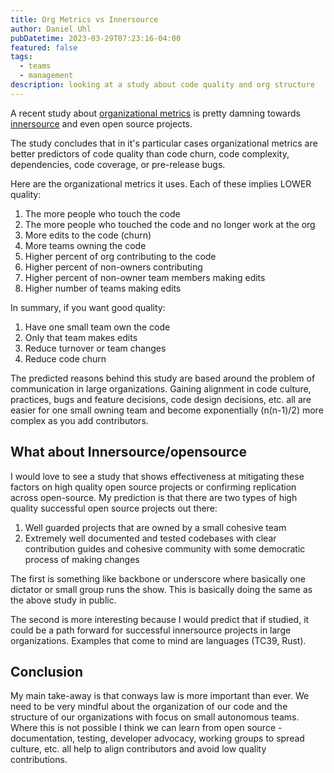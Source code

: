```yaml
---
title: Org Metrics vs Innersource
author: Daniel Uhl
pubDatetime: 2023-03-29T07:23:16-04:00
featured: false
tags:
  - teams
  - management
description: looking at a study about code quality and org structure
---
```


A recent study about [organizational
metrics](https://www.microsoft.com/en-us/research/wp-content/uploads/2016/02/tr-2008-11.pdf)
is pretty damning towards [innersource](https://innersourcecommons.org/) and
even open source projects.

The study concludes that in it's particular cases organizational metrics are
better predictors of code quality than code churn, code complexity,
dependencies, code coverage, or pre-release bugs.

Here are the organizational metrics it uses. Each of these implies LOWER
quality:

1. The more people who touch the code
2. The more people who touched the code and no longer work at
   the org
3. More edits to the code (churn)
4. More teams owning the code
5. Higher percent of org contributing to the code
6. Higher percent of non-owners contributing
7. Higher percent of non-owner team members making edits
8. Higher number of teams making edits

In summary, if you want good quality:

1. Have one small team own the code
2. Only that team makes edits
3. Reduce turnover or team changes
4. Reduce code churn

The predicted reasons behind this study are based around the problem of
communication in large organizations. Gaining alignment in code culture,
practices, bugs and feature decisions, code design decisions, etc. all are
easier for one small owning team and become exponentially (n(n-1)/2) more
complex as you add contributors.

## What about Innersource/opensource

I would love to see a study that shows effectiveness at mitigating these factors
on high quality open source projects or confirming replication across
open-source. My prediction is that there are two types of high quality successful open
source projects out there:

1. Well guarded projects that are owned by a small cohesive team
2. Extremely well documented and tested codebases with clear contribution guides
   and cohesive community with some democratic process of making changes

The first is something like backbone or underscore where basically one dictator
or small group runs the show. This is basically doing the same as the above
study in public.

The second is more interesting because I would predict that if studied, it could
be a path forward for successful innersource projects in large organizations.
Examples that come to mind are languages (TC39, Rust).

## Conclusion

My main take-away is that conways law is more important than ever. We need to be
very mindful about the organization of our code and the structure of our
organizations with focus on small autonomous teams. Where this is not possible I
think we can learn from open source - documentation, testing, developer
advocacy, working groups to spread culture, etc. all help to align contributors
and avoid low quality contributions.
